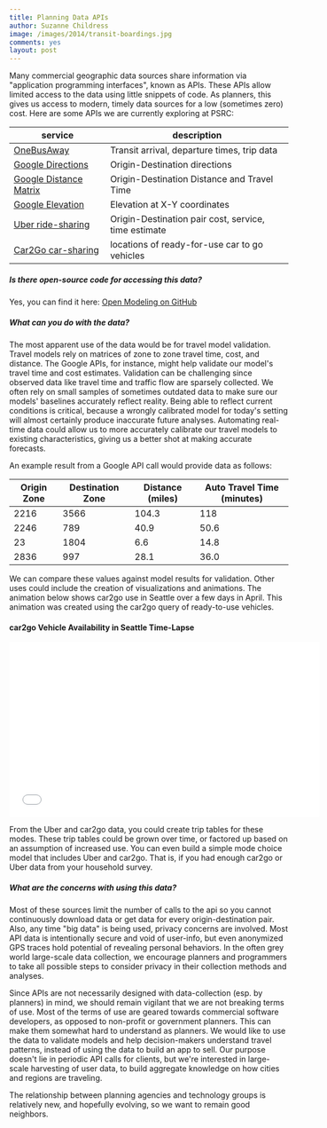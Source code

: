 ```yaml
---
title: Planning Data APIs
author: Suzanne Childress
image: /images/2014/transit-boardings.jpg
comments: yes
layout: post
---
```

Many commercial geographic data sources share information via "application programming interfaces", known as APIs. These APIs allow limited access to the data using little snippets of code. As planners, this gives us access to modern, timely data sources for a low (sometimes zero) cost. Here are some APIs we are currently exploring at PSRC:


|service|description|
|---|---|
|[OneBusAway](http://developer.onebusaway.org/modules/onebusaway-application-modules/current/api/where/index.html)| Transit arrival, departure times, trip data|
|[Google Directions](https://developers.google.com/maps/documentation/directions/)|Origin-Destination directions|
|[Google Distance Matrix](https://developers.google.com/maps/documentation/distancematrix/)|Origin-Destination Distance and Travel Time|
|[Google Elevation](https://developers.google.com/maps/documentation/elevation/)|Elevation at X-Y coordinates |
|[Uber ride-sharing](https://developer.uber.com/)| Origin-Destination pair cost, service, time estimate|
|[Car2Go car-sharing](https://code.google.com/p/car2go/wiki/vehicles_v2_1)|locations of ready-for-use car to go vehicles|


##### Is there open-source code for accessing this data?

Yes, you can find it here: [Open Modeling on GitHub](https://github.com/osPlanning/)

##### What can you do with the data?

The most apparent use of the data would be for travel model validation.  Travel models rely on matrices of zone to zone travel time, cost, and distance.
The Google APIs, for instance, might help validate our model's travel time and cost estimates. Validation can be challenging since observed data like travel time and traffic flow are sparsely collected. We often rely on small samples of sometimes outdated data to make sure our models' baselines accurately reflect reality. Being able to reflect current conditions is critical, because a wrongly calibrated model for today's setting will almost certainly produce inaccurate  future analyses. Automating real-time data could allow us to more accurately calibrate our travel models to existing characteristics, giving us a better shot at making accurate forecasts.

An example result from a Google API call would provide data as follows:

|Origin Zone|Destination Zone|Distance (miles)| Auto Travel Time (minutes)|
|---|---|---|---|
|2216|3566|104.3|118|
|2246|789|40.9|50.6|
|23|1804|6.6|14.8|
|2836|997|28.1|36.0|

We can compare these values against model results for validation. Other uses could include the creation of visualizations and animations.  The animation below shows car2go use in Seattle over a few days in April.
This animation was created using the car2go query of ready-to-use vehicles.

#### car2go Vehicle Availability in Seattle Time-Lapse ##

<embed width="560" height="315" src="//www.youtube.com/embed/Y_P47n0NOWE" frameborder="0" allowfullscreen />

From the Uber and car2go data, you could create trip tables for these modes.  These trip tables could be grown over time, or factored up based on an assumption of increased use.
You can even build a simple mode choice model that includes Uber and car2go.  That is, if you had enough car2go or Uber data from your household survey.

##### What are the concerns with using this data?

Most of these sources limit the number of calls to the api so you cannot continuously download data or get data for every origin-destination pair. Also, any time "big data" is being used, privacy concerns are involved. Most API data is intentionally secure and void of user-info, but even anonymized GPS traces hold potential of revealing personal behaviors. In the often grey world large-scale data collection, we encourage planners and programmers to take all possible steps to consider privacy in their collection methods and analyses.

Since APIs are not necessarily designed with data-collection (esp. by planners) in mind, we should remain vigilant that we are not breaking terms of use.  Most of the terms of use are geared towards commercial software developers, as opposed to non-profit or government planners.  This can make them somewhat hard to understand as planners.  We would like to use the data to validate models and help decision-makers understand travel patterns, instead of using the data to build an app to sell. Our purpose doesn't lie in periodic API calls for clients, but we're interested in large-scale harvesting of user data, to build aggregate knowledge on how cities and regions are traveling.

The relationship between planning agencies and technology groups is relatively new, and hopefully evolving, so we want to remain good neighbors.

